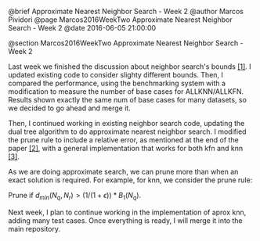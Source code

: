@brief Approximate Nearest Neighbor Search - Week 2
@author Marcos Pividori
@page Marcos2016WeekTwo Approximate Nearest Neighbor Search - Week 2
@date 2016-06-05 21:00:00

@section Marcos2016WeekTwo Approximate Nearest Neighbor Search - Week 2

Last week we finished the discussion about neighbor search's bounds [[1]](http://github.com/mlpack/mlpack/issues/642).  I updated existing code to consider slighty different bounds. Then, I compared the performance, using the benchmarking system with a modification to measure the number of base cases for ALLKNN/ALLKFN. Results shown exactly the same num of base cases for many datasets, so we decided to go ahead and merge it.

Then, I continued working in existing neighbor search code, updating the dual tree algorithm to do approximate nearest neighbor search. I modified the prune rule to include a relative error, as mentioned at the end of the paper [[2]](http://www.ratml.org/pub/pdf/2015faster.pdf), with a general implementation that works for both kfn and knn [[3]](http://github.com/MarcosPividori/mlpack/tree/approx-knn).

As we are doing approximate search, we can prune more than when an exact solution is required. For example, for knn, we consider the prune rule:

Prune if $d_{min}(N_q, N_r) > ( 1 / (1 + \epsilon ) ) * B_1(N_q)$.

Next week, I plan to continue working in the implementation of aprox knn, adding many test cases. Once everything is ready, I will merge it into the main repository.